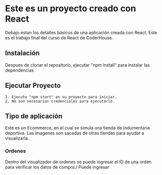 # Este es un proyecto creado con React

Debajo estan los detalles básicos de una aplicación creada con React. Este es el trabajo final del curso de React de CoderHouse.

## Instalación

Despues de clonar el repositorio, ejecutar "npm install" para instalar las dependencias

## Ejecutar Proyecto

    1. Ejecute "npm start" en su proyecto para iniciar.
    2. No son necesarias credenciales para ejecutarlo.


## Tipo de aplicación

Este es un Ecommerce, en el cual se simula una tienda de indumentaria deportiva.
Las imagenes son sacadas de otras tiendas para ayudar a visualizarla.


### Ordenes

Dentro del visualizador de ordenes se puede ingresar el ID de una orden para verificar los datos de compra./
Puede ingresar 